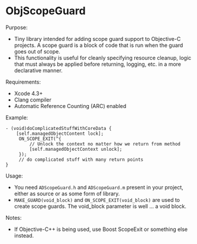 # ObjScopeGuard #

Purpose:
- Tiny library intended for adding scope guard support to Objective-C projects.
A scope guard is a block of code that is run when the guard goes out of scope.
- This functionality is useful for cleanly specifying resource cleanup, logic 
that must always be applied before returning, logging, etc. in a more declarative manner.

Requirements:
- Xcode 4.3+
- Clang compiler
- Automatic Reference Counting (ARC) enabled

Example:

```
- (void)doComplicatedStuffWithCoreData {
    [self.managedObjectContent lock];
     ON_SCOPE_EXIT(^{
         // Unlock the context no matter how we return from method
         [self.managedObjectContext unlock];
     });
     // do complicated stuff with many return points
}
```

Usage:
- You need `ADScopeGuard.h` and `ADScopeGuard.m` present in your project, either as source
or as some form of library.
- `MAKE_GUARD(void_block)` and `ON_SCOPE_EXIT(void_block)` are used to create scope guards.
The void_block parameter is well ... a void block.

Notes:
- If Objective-C++ is being used, use Boost ScopeExit or something else instead.
